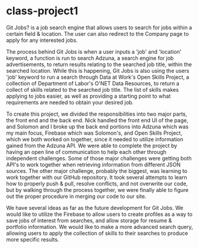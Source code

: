 # class-project1

Git Jobs? is a job search engine that allows users to search for jobs within a certain field & location. The user can also redirect to the Company page to apply for any interested jobs.

The process behind Git Jobs is when a user inputs a 'job' and 'location' keyword, a function is run to search Adzuna, a search engine for job advertisements, to return results relating to the searched job title, within the searched location.
While this is happening, Git Jobs is also using the users 'job' keyword to run a search through Data at Work's Open Skills Project, a collection of Department of Labor's O'NET Data Resources, to return a collect of skills related to the searched job title. The list of skills makes applying to jobs easier, as well as providing a starting point to what requirements are needed to obtain your desired job.

To create this project, we divided the responsibilities into two major parts, the front end and the back end. Nick handled the front end UI of the page, and Solomon and I broke up the back end portions into Adzuna which was my main focus, Firebase which was Solomon's, and Open Skills Project, which we both worked on together, since it needed to utilize information gained from the Adzuna API.
We were able to complete the project by having an open line of communication to help each other through independent challenges. Some of those major challenges were getting both API's to work together when retrieving information from different JSON sources. The other major challenge, probably the biggest, was learning to work together with our GitHub repository. It took several attempts to learn how to properly push & pull, resolve conflicts, and not overwrite our code, but by walking through the process together, we were finally able to figure out the proper procedure in merging our code to our site.

We have several ideas as far as the future development for Git Jobs. We would like to utilize the Firebase to allow users to create profiles as a way to save jobs of interest from searches, and allow storage for resume & portfolio information.
We would like to make a more advanced search query, allowing users to apply the collection of skills to their searches to produce more specific results.